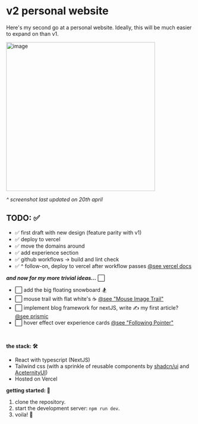 # v2 personal website

Here's my second go at a personal website. Ideally, this will be much easier to expand on than v1.

<img width="400" alt="image" src="https://github.com/wa-bha/v2-personal-website/assets/55519189/08b2b71a-ce86-4c02-9061-5f098c4f0be5">

_^ screenshot last updated on 20th april_

## TODO: ✅

- ✅ first draft with new design (feature parity with v1)
- ✅ deploy to vercel
- ✅ move the domains around
- ✅ add experience section
- ✅ github workflows -> build and lint check
- ✅ ^ follow-on, deploy to vercel after workflow passes [@see vercel docs](https://vercel.com/guides/how-can-i-use-github-actions-with-vercel)

**_and now for my more trivial ideas..._** ⬜

- ⬜ add the big floating snowboard 🏂
- ⬜ mouse trail with flat white's ☕ [@see "Mouse Image Trail"](https://www.hover.dev/components/other#mouse-image-trail)
- ⬜ implement blog framework for nextJS, write ✍️ my first article? [@see prismic](https://prismic.io/blog/nextjs-blog-tutorial)
- ⬜ hover effect over experience cards [@see "Following Pointer"](https://ui.aceternity.com/components/following-pointer)

<br />

**the stack: 🛠️**

- React with typescript (NextJS)
- Tailwind css (with a sprinkle of reusable components by [shadcn/ui](https://ui.shadcn.com/) and [AceternityUI](https://ui.aceternity.com/))
- Hosted on Vercel

**getting started: 🏁**

1. clone the repository.
2. start the development server: `npm run dev`.
3. voila! 🍻
